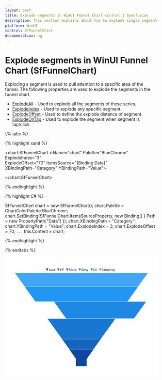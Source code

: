 ```yaml
---
layout: post
title: Explode segments in WinUI Funnel Chart control | Syncfusion
description: This section explains about how to explode single segment or all segments in Syncfusion WinUI Funnel Chart (SfFunnelChart) control.
platform: WinUI 
control: SfFunnelChart
documentation: ug
---
```


# Explode segments in WinUI Funnel Chart (SfFunnelChart)

Exploding a segment is used to pull attention to a specific area of the funnel. The following properties are used to explode the segments in the funnel chart.

* [ExplodeAll]() - Used to explode all the segments of these series.
* [ExplodeIndex]() - Used to explode any specific segment.
* [ExplodeOffset]() - Used to define the explode distance of segment.
* [ExplodeOnTap]() - Used to explode the segment when segment is tap/click.

{% tabs %} 

{% highlight xaml %}

<chart:SfFunnelChart x:Name="chart" 
                Palette="BlueChrome"
                ExplodeIndex="3"  
                ExplodeOffset="70" 
                ItemsSource="{Binding Data}" 
                XBindingPath="Category"
                YBindingPath="Value">

</chart:SfFunnelChart>
 
{% endhighlight %}

{% highlight C# %}

SfFunnelChart chart = new SfFunnelChart();
chart.Palette = ChartColorPalette.BlueChrome;
chart.SetBinding(SfFunnelChart.ItemsSourceProperty, new Binding() { Path = new PropertyPath("Data") });
chart.XBindingPath = "Category";
chart.YBindingPath = "Value";
chart.ExplodeIndex = 3;
chart.ExplodeOffset = 70;
. . . 
this.Content = chart;

{% endhighlight %}

{% endtabs %}

![Explode segments in WinUI Funnel Chart](Explode-segments_images/WinUI_Funnel_chart_Explode_segments.png)

